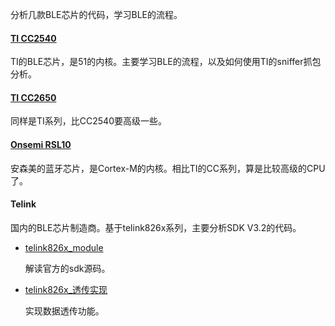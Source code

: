 分析几款BLE芯片的代码，学习BLE的流程。

#### [TI CC2540](https://github.com/SuperTao/BLE_CC2540)

TI的BLE芯片，是51的内核。主要学习BLE的流程，以及如何使用TI的sniffer抓包分析。

#### [TI CC2650](https://github.com/SuperTao/BLE_CC2650)

同样是TI系列，比CC2540要高级一些。

#### [Onsemi RSL10](https://github.com/SuperTao/ONSemi_RSL10)

安森美的蓝牙芯片，是Cortex-M的内核。相比TI的CC系列，算是比较高级的CPU了。

#### Telink

国内的BLE芯片制造商。基于telink826x系列，主要分析SDK V3.2的代码。

* [telink826x_module](https://github.com/SuperTao/telink_ble_sdk_release_v3.2)

  解读官方的sdk源码。

* [telink826x_透传实现](https://github.com/SuperTao/telink_ble_module)

  实现数据透传功能。


